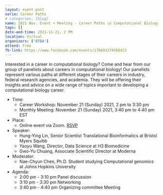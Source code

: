 ```yaml
---
layout: event-post
serie: Career Paths
# categories: [blog]
name: 2021 Nov. Event + Meeting - Career Paths in Computational Biology
tags: []
date-and-time: 2021-11-21, 2 PM 
location: Virtual
organizers: ['BTBA']
attend: Free
fb-link: https://www.facebook.com/events/176693174586423
---
```


Interested in a career in computational biology? Come and hear from our group of panelists about careers in computational biology! Our panelists represent various paths at different stages of their careers in industry, federal research agencies, and academia. They will be offering their insights and advice on a wide range of topics important to developing a computational biology career.

- Time:
    - Career Workshop: November 21 (Sunday) 2021, 2 pm to 3:30 pm
    - Monthly Meeting: November 21 (Sunday) 2021, 3:40 pm to 4:40 pm EST
- Place:
    - Online event via Zoom. [RSVP](https://tinyurl.com/3fwnjpad)
- Speaker:
    - Hung-Ying Lin, Senior Scientist Translational Bioinformatics at Bristol Myers Squibb
    - Yaoyu Wang, Director, Data Science at H3 Biomedicine
    - Gwo-Yu Chuang, Associate Scientific Director at Moderna
- Moderator:
    - Nae-Chyun Chen, Ph.D. Student studying Computational genomics at Johns Hopkins University
- Agenda:
    - 2:00 pm - 3:10 pm Panel discussion
    - 3:10 pm - 3:30 pm Networking
    - 3:40 pm - 4:40 pm Organizing committee Meeting